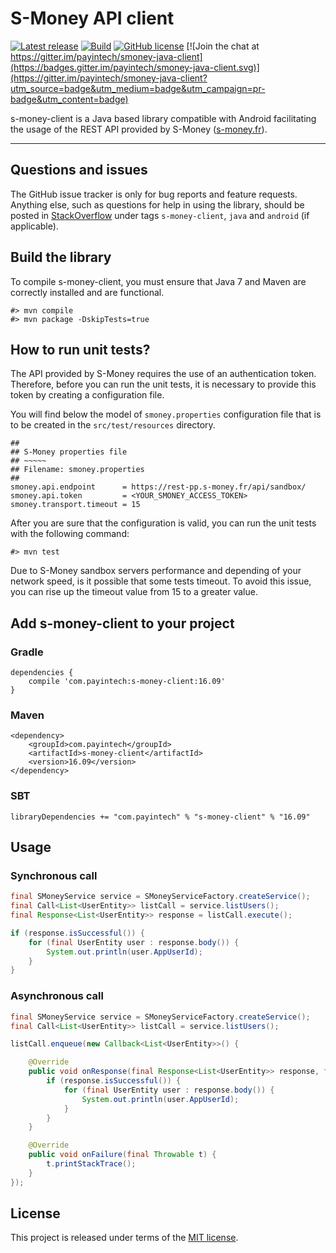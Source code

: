 # S-Money API client


[![Latest release](https://img.shields.io/badge/latest_release-16.09-orange.svg)](https://github.com/payintech/smoney-java-client/releases)
[![Build](https://img.shields.io/travis-ci/payintech/smoney-java-client.svg?branch=master&style=flat)](https://travis-ci.org/payintech/smoney-java-client)
[![GitHub license](https://img.shields.io/badge/license-MIT-blue.svg)](https://raw.githubusercontent.com/payintech/smoney-java-client/master/LICENSE)
[![Join the chat at https://gitter.im/payintech/smoney-java-client](https://badges.gitter.im/payintech/smoney-java-client.svg)](https://gitter.im/payintech/smoney-java-client?utm_source=badge&utm_medium=badge&utm_campaign=pr-badge&utm_content=badge)


s-money-client is a Java based library compatible with Android facilitating
the usage of the REST API provided by S-Money ([s-money.fr](http://www.s-money.fr)).
*****



## Questions and issues
The GitHub issue tracker is only for bug reports and feature requests. Anything
else, such as questions for help in using the library, should be posted in
[StackOverflow](http://stackoverflow.com/questions/tagged/s-money-client?sort=active)
under tags `s-money-client`, `java` and `android` (if applicable).



## Build the library
To compile s-money-client, you must ensure that Java 7 and Maven are correctly
installed and are functional.

    #> mvn compile
    #> mvn package -DskipTests=true



## How to run unit tests?
The API provided by S-Money requires the use of an authentication token.
Therefore, before you can run the unit tests, it is necessary to provide this
token by creating a configuration file.

You will find below the model of `smoney.properties` configuration file that
is to be created in the `src/test/resources` directory.

    ##
    ## S-Money properties file
    ## ~~~~~
    ## Filename: smoney.properties
    ##
    smoney.api.endpoint      = https://rest-pp.s-money.fr/api/sandbox/
    smoney.api.token         = <YOUR_SMONEY_ACCESS_TOKEN>
    smoney.transport.timeout = 15

After you are sure that the configuration is valid, you can run the unit tests
with the following command:

    #> mvn test

Due to S-Money sandbox servers performance and depending of your network speed,
is it possible that some tests timeout. To avoid this issue, you can rise up
the timeout value from 15 to a greater value.



## Add s-money-client to your project

### Gradle

    dependencies {
        compile 'com.payintech:s-money-client:16.09'
    }


### Maven

    <dependency>
        <groupId>com.payintech</groupId>
        <artifactId>s-money-client</artifactId>
        <version>16.09</version>
    </dependency>


### SBT

    libraryDependencies += "com.payintech" % "s-money-client" % "16.09"



## Usage

### Synchronous call

```java
final SMoneyService service = SMoneyServiceFactory.createService();
final Call<List<UserEntity>> listCall = service.listUsers();
final Response<List<UserEntity>> response = listCall.execute();

if (response.isSuccessful()) {
    for (final UserEntity user : response.body()) {
        System.out.println(user.AppUserId);
    }
}
```


### Asynchronous call

```java
final SMoneyService service = SMoneyServiceFactory.createService();
final Call<List<UserEntity>> listCall = service.listUsers();

listCall.enqueue(new Callback<List<UserEntity>>() {

    @Override
    public void onResponse(final Response<List<UserEntity>> response, final Retrofit retrofit) {
        if (response.isSuccessful()) {
            for (final UserEntity user : response.body()) {
                System.out.println(user.AppUserId);
            }
        }
    }

    @Override
    public void onFailure(final Throwable t) {
        t.printStackTrace();
    }
});
```



## License
This project is released under terms of the [MIT license](https://raw.githubusercontent.com/payintech/smoney-java-client/master/LICENSE).

